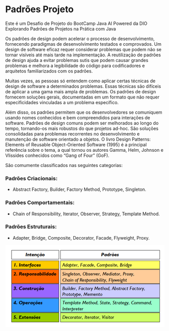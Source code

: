 # Padrões Projeto
Este é um Desafio de Projeto do BootCamp Java AI Powered da DIO Explorando Padrões de Projetos na Prática com Java


Os padrões de design podem acelerar o processo de desenvolvimento, fornecendo paradigmas de desenvolvimento testados e comprovados. Um design de software eficaz requer considerar problemas que podem não se tornar visíveis até mais tarde na implementação. A reutilização de padrões de design ajuda a evitar problemas sutis que podem causar grandes problemas e melhora a legibilidade do código para codificadores e arquitetos familiarizados com os padrões.

Muitas vezes, as pessoas só entendem como aplicar certas técnicas de design de software a determinados problemas. Essas técnicas são difíceis de aplicar a uma gama mais ampla de problemas. Os padrões de design fornecem soluções gerais, documentadas em um formato que não requer especificidades vinculadas a um problema específico.

Além disso, os padrões permitem que os desenvolvedores se comuniquem usando nomes conhecidos e bem compreendidos para interações de software. Padrões de design comuns podem ser melhorados ao longo do tempo, tornando-os mais robustos do que projetos ad-hoc.
São soluções consolidadas para problemas recorrentes no desenvolvimento e manutenção de software orientado a objetos.
O livro Design Patterns: Elements of Reusable Object-Oriented Software (1995) é a principal referência sobre o tema, a qual tornou os autores Gamma, Helm, Johnson e Vlissides conhecidos como “Gang of Four” (GoF).

São comumente classificados nas seguintes categorias:
### Padrões Criacionais: 
- Abstract Factory, Builder, Factory Method, Prototype, Singleton.
### Padrões Comportamentais: 
- Chain of Responsibility, Iterator, Observer, Strategy, Template Method.
### Padrões Estruturais: 
- Adapter, Bridge, Composite, Decorator, Facade, Flyweight, Proxy.

<img src="./img/ClassificacaoPadroesGoF.png" />

